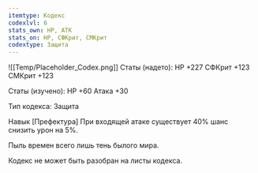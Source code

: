 ```yaml
---
itemtype: Кодекс
codexlvl: 6
stats_own: HP, АТК
stats_on: HP, СФКрит, СМКрит
codextype: Защита
---
```

![[Temp/Placeholder_Codex.png]]
Статы (надето):
HP +227
СФКрит +123
СМКрит +123

Статы (изучено):
HP +60
Атака +30

Тип кодекса: Защита


Навык
[Префектура] При входящей атаке существует 40% шанс снизить урон на 5%.

Пыль времен всего лишь тень былого мира.

Кодекс не может быть разобран на листы кодекса.
